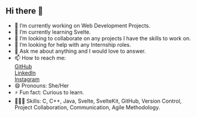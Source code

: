 ## Hi there 👋

- 🔭 I’m currently working on Web Development Projects.
- 🌱 I’m currently learning Svelte.
- 👯 I’m looking to collaborate on any projects I have the skills to work on.
- 🤔 I’m looking for help with any Internship roles.
- 💬 Ask me about anything and I would love to answer.
- 📫 How to reach me: <br/>
[GitHub](https://github.com/ayushimahajan295) </br>
[LinkedIn](https://www.linkedin.com/in/ayushi-mahajan-5bb879282/) <br/>
[Instagram](https://www.instagram.com/ayusshhhiiii_/) <br/>
- 😄 Pronouns: She/Her
- ⚡ Fun fact: Curious to learn.
- 👩🏻‍💻 Skills: C, C++, Java, Svelte, SvelteKit, GitHub, Version Control, Project Collaboration, Communication, Agile Methodology.
